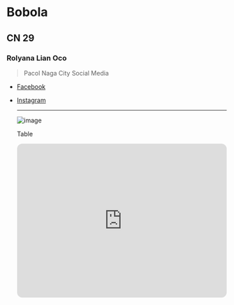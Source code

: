 # Bobola
## CN 29
### Rolyana Lian Oco
> Pacol Naga City
Social Media
- [Facebook](https://www.facebook.com)
- [Instagram](https://instagram.com)

  ---

  ![image](https://github.com/user-attachments/assets/f03af6c9-d13d-4f95-8fd0-0601c4f5740d)

  Table
  <iframe style="border-radius:12px" src="https://open.spotify.com/embed/track/0bhzB5PBUVqZSux5Y7t5ED?utm_source=generator" width="100%" height="352" frameBorder="0" allowfullscreen="" allow="autoplay; clipboard-write; encrypted-media; fullscreen; picture-in-picture" loading="lazy"></iframe>
